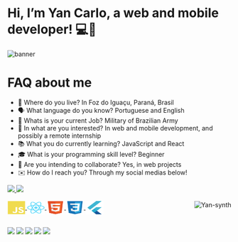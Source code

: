 # Hi, I’m Yan Carlo, a web and mobile developer! 💻📱
![banner](https://user-images.githubusercontent.com/40778394/131587292-dfe66689-e1c4-47e4-9c21-ec007faad515.png)
# FAQ about me
- 📍 Where do you live? In Foz do Iguaçu, Paraná, Brasil
- 🗣 What language do you know? Portuguese and English
- 💼 Whats is your current Job? Military of Brazilian Army
- 🤔 In what are you interested? In web and mobile development, and possibly a remote internship
- 📚 What you do currently learning? JavaScript and React
- 🎓 What is your programming skill level? Beginner
- 🤝 Are you intending to collaborate? Yes, in web projects
- ✉️ How do I reach you? Through my social medias below!

 <div>
  <a href="https://github.com/SrYanCarlo">
  <img height="180em" src="https://github-readme-stats.vercel.app/api?username=SrYanCarlo&show_icons=true&theme=synthwave&include_all_commits=true&count_private=true"/>
  <img height="180em" src="https://github-readme-stats.vercel.app/api/top-langs/?username=SrYanCarlo&layout=compact&langs_count=7&theme=synthwave"/>
</div>
<div style="display: inline_block"><br>
  <img align="center" alt="Yan-Js" height="30" width="40" src="https://raw.githubusercontent.com/devicons/devicon/master/icons/javascript/javascript-plain.svg">
  <img align="center" alt="Yan-React" height="30" width="40" src="https://raw.githubusercontent.com/devicons/devicon/master/icons/react/react-original.svg">
  <img align="center" alt="Yan-HTML" height="30" width="40" src="https://raw.githubusercontent.com/devicons/devicon/master/icons/html5/html5-original.svg">
  <img align="center" alt="Yan-CSS" height="30" width="40" src="https://raw.githubusercontent.com/devicons/devicon/master/icons/css3/css3-original.svg">
  <img align="center" alt="Yan-Flutter" height="30" width="40" src="https://raw.githubusercontent.com/devicons/devicon/master/icons/flutter/flutter-original.svg">
  <img align="right" alt="Yan-synth" src="https://c.tenor.com/GiO4XNKti44AAAAM/retrowave-synthwave.gif">
</div>

##
  
<div> 
  <a href="https://www.facebook.com/yancarlo.silveiralepri/" target="_blank"><img src="https://img.shields.io/badge/Facebook-1877F2?style=for-the-badge&logo=facebook&logoColor=white" target="_blank"></a>
  <a href="https://instagram.com/yancarlodc" target="_blank"><img src="https://img.shields.io/badge/-Instagram-%23E4405F?style=for-the-badge&logo=instagram&logoColor=white" target="_blank"></a>
  <a href="https://www.linkedin.com/in/yan-carlo-315287161" target="_blank"><img src="https://img.shields.io/badge/-LinkedIn-%230077B5?style=for-the-badge&logo=linkedin&logoColor=white" target="_blank"></a>
  <a href="http://api.whatsapp.com/send?1=pt_BR&phone=5545998110952" target="_blank"><img src="https://img.shields.io/badge/WhatsApp-25D366?style=for-the-badge&logo=whatsapp&logoColor=white" target="_blank"></a>
  <a href = "mailto:yancarlodc@gmail.com"><img src="https://img.shields.io/badge/-Gmail-%23333?style=for-the-badge&logo=gmail&logoColor=white" target="_blank"></a>
</div>
